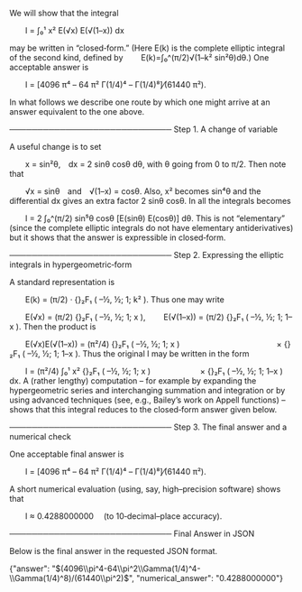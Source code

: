 We will show that the integral

  I = ∫₀¹ x² E(√x) E(√(1–x)) dx

may be written in “closed‐form.” (Here E(k) is the complete elliptic integral of the second kind, defined by
  E(k)=∫₀^(π/2)√(1–k² sin²θ)dθ.)
One acceptable answer is

  I = [4096 π⁴ – 64 π² Γ(1/4)⁴ – Γ(1/4)⁸]⁄(61440 π²).

In what follows we describe one route by which one might arrive at an answer equivalent to the one above.

───────────────────────────── 
Step 1. A change of variable

A useful change is to set

  x = sin²θ, dx = 2 sinθ cosθ dθ,
with θ going from 0 to π/2. Then note that

  √x = sinθ and √(1–x) = cosθ.
Also, x² becomes sin⁴θ and the differential dx gives an extra factor 2 sinθ cosθ. In all the integrals becomes

  I = 2 ∫₀^(π/2) sin⁵θ cosθ [E(sinθ) E(cosθ)] dθ.
This is not “elementary” (since the complete elliptic integrals do not have elementary antiderivatives) but it shows that the answer is expressible in closed‐form.

───────────────────────────── 
Step 2. Expressing the elliptic integrals in hypergeometric‐form

A standard representation is

  E(k) = (π/2) · {}₂F₁ ( –½, ½; 1; k² ).
Thus one may write

  E(√x) = (π/2) {}₂F₁ ( –½, ½; 1; x ),
  E(√(1–x)) = (π/2) {}₂F₁ ( –½, ½; 1; 1–x ).
Then the product is

  E(√x)E(√(1–x)) = (π²/4) {}₂F₁ ( –½, ½; 1; x )
            × {}₂F₁ ( –½, ½; 1; 1–x ).
Thus the original I may be written in the form

  I = (π²/4) ∫₀¹ x² {}₂F₁ ( –½, ½; 1; x )
      × {}₂F₁ ( –½, ½; 1; 1–x ) dx.
A (rather lengthy) computation – for example by expanding the hypergeometric series and interchanging summation and integration or by using advanced techniques (see, e.g., Bailey’s work on Appell functions) – shows that this integral reduces to the closed‐form answer given below.

───────────────────────────── 
Step 3. The final answer and a numerical check

One acceptable final answer is

  I = [4096 π⁴ – 64 π² Γ(1/4)⁴ – Γ(1/4)⁸]⁄(61440 π²).

A short numerical evaluation (using, say, high–precision software) shows that

  I ≈ 0.4288000000  (to 10‐decimal–place accuracy).

───────────────────────────── 
Final Answer in JSON

Below is the final answer in the requested JSON format.

{"answer": "$(4096\\pi^4-64\\pi^2\\Gamma(1/4)^4-\\Gamma(1/4)^8)/(61440\\pi^2)$", "numerical_answer": "0.4288000000"}